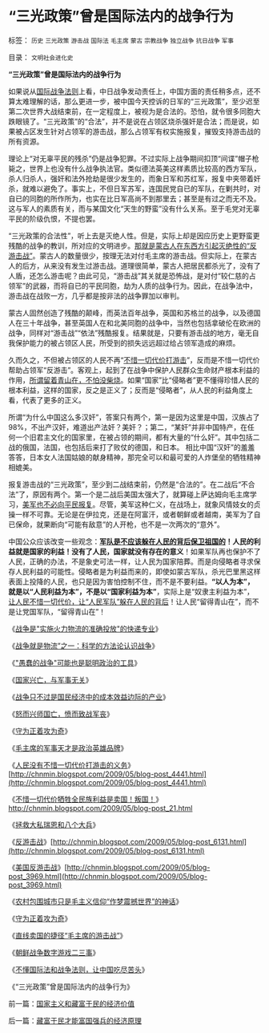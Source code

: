 # “三光政策”曾是国际法内的战争行为

标签： `历史` `三光政策` `游击战` `国际法` `毛主席` `蒙古` `宗教战争` `独立战争` `抗日战争` `军事` 

目录： `文明社会进化史`

**“三光政策”曾是国际法内的战争行为**

如果说从[国际战争法则](../../../2009/11/30/不懂国际法和战争法则，让中国吃尽苦头.md)上看，中日战争发动责任上，中国方面的责任稍多点，还不算太难理解的话，那么更进一步，被中国今天控诉的日军的“三光政策”，至少迟至第二次世界大战结束前，在一定程度上，被视为是合法的。恐怕，就令很多同胞大跌眼镜了。“三光政策”的“合法”，并不是说在占领区烧杀强奸是合法；而是说，如果被占区发生针对占领军的游击战，那么占领军有权实施报复，摧毁支持游击战的所有资源。

理论上“对无辜平民的残杀”仍是战争犯罪。不过实际上战争期间扣顶“间谍”帽子枪毙之，世界上也没有什么战争执法官。类似德法英美这样素质比较高的西方军队，杀人归杀人，强奸和法外抢劫是很少发生的，而象日军和苏红军，报复中夹带着奸杀，就难以避免了。事实上，不但日军苏军，连国民党自已的军队，在剿共时，对自已的同胞的所作所为，也实在比日军高尚不到那里去；甚至是有过之而无不及。这与军人的素质有关，而与某国文化“天生的野蛮”没有什么关系。至于毛党对无辜平民的阶级仇恨，不提也罢。

“三光政策的合法性”，听上去是灭绝人性。但是，实际上却是因应历史上更野蛮更残酷的战争的教训，所对应的文明进步。[那就是蒙古人在东西方引起灭绝性的“反游击战”](http://blog.sina.com.cn/s/blog_5563a64d0100dpy6.html)。蒙古人的数量很少，按理无法对付毛主席的游击战。但实际上，在蒙古人的后方，从来没有发生过游击战。道理很简单，蒙古人把居民都杀光了，没有了人盾，还怎么游击呢？由此可见，“游击战”其关就是恐怖战，是对付“较仁慈的占领军”的武器，而将自已的平民同胞，劫为人质的战争行为。因此，在战争法中，游击战在战败一方，几乎都是按非法的战争罪加以审判。

蒙古人固然创造了残酷的颠峰，而英法百年战争，英国和苏格兰的战争，以及德国人在三十年战争，甚至英国人在和北美同胞的战争中，当然也包括拿破伦在欧洲的战争，同样对“游击战”“依法”残酷报复。结果就是，只要有游击战的地方，毫无自我保护能力的被占领区人民，所受到的损失远远超过给占领军造成的麻烦。

久而久之，不但被占领区的人民不再“[不惜一切代价打游击](../../../2009/6/30/不惜一切代价打游击，不是人民的义务.md)”，反而是不惜一切代价帮助占领军“反游击”。客观上，起到了在战争中保护人民群众生命财产根本利益的作用，[所谓留着青山在，不怕没柴烧](../../../2009/6/30/不惜一切代价牺牲全民族利益是卖国！叛国！.md)。如果“国家”比“侵略者”更不懂得珍惜人民的根本利益，这样的国家，反之是正义了；反而是“侵略者”，从人民的利益角度上看，代表了更多的正义。

所谓“为什么中国这么多汉奸”，答案只有两个，第一是因为这里是中国，汉族占了98%，不出产汉奸，难道出产法奸？美奸？；第二，“某奸”并非中国特产，在任何一个旧君主文化的国家里，在被占领的期间，都有大量的“什么奸”。其中包括二战的俄国，法国，也包括后来打了败仗的德国，和日本。
相比中国“汉奸”的羞羞答答，日本女人法国姑娘的献身精神，那完全可以和最可爱的人炸堡垒的牺牲精神相媲美。

报复游击战的“三光政策”，至少到二战结束前，仍然是“合法的”。在二战后“不合法”了，原因有两个。第一个是二战后美国太强大了，就算碰上萨达姆向毛主席学习，[美军也不必向平民报复](../../../2009/7/10/美国在越南的反游击和斯里兰卡死了的凶猫.md)。尽管，美军这种仁义，在战场上，就象风情妓女的贞操一样不可靠。无论是在伊拉克，还是在阿富汗，或者朝鲜或者越南，美军为了自已保命，就果断向“可能有敌意”的人开枪，也不是一次两次的“意外”。

中国公众应该改变一些观念：**[军队是不应该躲在人民的背后保卫祖国的](../../../2009/11/29/不要再幻想“游击救国”.md)！人民的利益就是国家的利益！没有了人民，国家就没有存在的意义**！如果军队再也保护不了人民，正确的办法，不是象史可法一样，让人民为国家陪葬。而是向侵略者寻求保存人民利益的可能性。侵略者是为利益而来的，即使如蒙古军队，杀光巴里黑这样表面上投降的人民，也只是因为害怕控制不住，而不是不要利益。**“以人为本”，就是以“人民利益为本”，不是以“国家利益为本”**，实际上是“奴隶主利益为本”，[让人民不惜一切代价，让“人民军队”躲在人民的背后](../../../2009/6/30/不惜一切代价牺牲全民族利益是卖国！叛国！.md)！让人民“留得青山在”，而不是让党国军队，“留得青山在”！



《[战争是"实施火力物流的准确投放"的快递专业](../../../2009/1/28/战争是&quot;实施火力物流的准确投放&quot;的快递专业.md)》

《[战争就是物流”之一：科学的方法论认识战争](../../../2009/1/26/“战争就是物流”之一：科学的方法论认识战争.md)》

《["愚蠢的战争"可能也是聪明政治的工具](../../../2009/1/30/&quot;愚蠢的战争&quot;可能也是聪明政治的工具.md)》

《[国家兴亡，与军事无关](../../../2009/2/1/国家兴亡，与军事无关.md)》

《[战争只不过是国民经济中的成本效益边际的产业](../../../2009/6/14/战争是国民经济中的具有成本效益边际的产业.md)》

《[怒而兴师国亡，愤而致战军丧](../../../2009/6/20/“货币战争”无欲者刚，阵惊者乱！.md)》

《[守为正着攻为奇](../../../2009/6/23/守为正着攻为奇.md)》

《[毛主席的军事天才是政治英雄品牌](http://blog.sina.com.cn/s/blog_5563a64d0100dj3k.html)》

《[人民没有不惜一切代价打游击的义务](../../../2009/6/30/不惜一切代价打游击，不是人民的义务.md)》[http://chnmin.blogspot.com/2009/05/blog-post_4441.html](http://chnmin.blogspot.com/2009/05/blog-post_4441.html)

《[不惜一切代价牺牲全民族利益是卖国！叛国！](../../../2009/6/30/不惜一切代价牺牲全民族利益是卖国！叛国！.md)》http://chnmin.blogspot.com/2009/05/blog-post_21.html

《[拯救大私瑞恩和八个大兵](../../../2009/7/1/拯救小资瑞恩的八个美国大兵.md)》

《[反游击战](http://blog.sina.com.cn/s/blog_5563a64d0100dpy6.html)》[http://chnmin.blogspot.com/2009/05/blog-post_6131.html](http://chnmin.blogspot.com/2009/05/blog-post_6131.html)

《[美国反游击战](../../../2009/7/10/美国在越南的反游击和斯里兰卡死了的凶猫.md)》[http://chnmin.blogspot.com/2009/05/blog-post_3969.html](http://chnmin.blogspot.com/2009/05/blog-post_3969.html)

《[农村包围城市只是毛主义信仰“作梦震撼世界”的神话](../../../2009/9/18/农村包围城市只是信仰中的神话.md)》

《[守为正着攻为奇](../../../2009/6/23/守为正着攻为奇.md)》

《[直线卖国的捷径“毛主席的游击战”](../../../2009/11/29/不要再幻想“游击救国”.md)》

《[朝鲜战争数字游戏二三事](../../../2009/11/30/朝鲜战争数字游戏二三事.md)》

《[不懂国际法和战争法则，让中国吃尽苦头](../../../2009/11/30/不懂国际法和战争法则，让中国吃尽苦头.md)》

《“三光政策”曾是国际法内的战争行为》



前一篇：[国家主义和藏富于民的经济价值](../../../2009/11/30/国家主义和藏富于民的经济价值.md)

后一篇：[藏富于民才能富国强兵的经济原理](../../../2009/12/1/藏富于民才能富国强兵的经济原理.md)